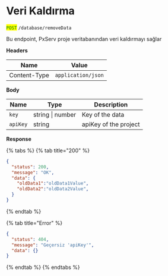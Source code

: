 # Veri Kaldırma

<mark style="color:green;">`POST`</mark> `/database/removeData`

Bu endpoint, PxServ proje veritabanından veri kaldırmayı sağlar

**Headers**

| Name         | Value              |
| ------------ | ------------------ |
| Content-Type | `application/json` |

**Body**

| Name     | Type             | Description           |
| -------- | ---------------- | --------------------- |
| `key`    | string \| number | Key of the data       |
| `apiKey` | string           | apiKey of the project |

**Response**

{% tabs %}
{% tab title="200" %}
```json
{
  "status": 200,
  "message": "OK",
  "data": {
    "oldData1":"oldData1Value",
    "oldData2":"oldData2Value",
  }
}
```
{% endtab %}

{% tab title="Error" %}
```json
{
  "status": 404,
  "message": "Geçersiz 'apiKey'",
  "data": {}
}
```
{% endtab %}
{% endtabs %}
